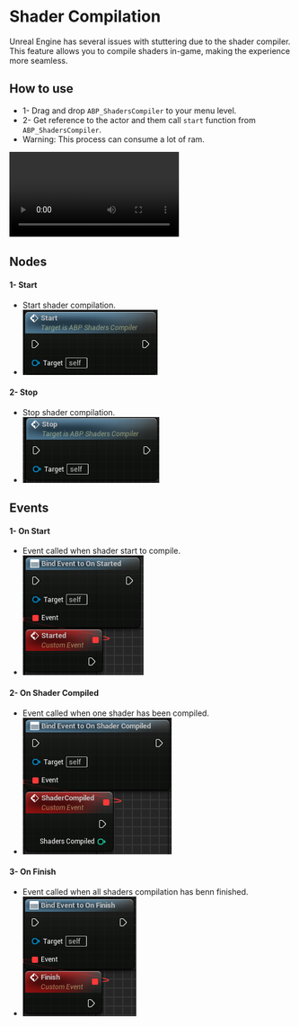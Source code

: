 # Shader Compilation

Unreal Engine has several issues with stuttering due to the shader compiler. This feature allows you to compile shaders in-game, making the experience more seamless.

## How to use

* 1- Drag and drop `ABP_ShadersCompiler` to your menu level.
* 2- Get reference to the actor and them call `start` function from `ABP_ShadersCompiler`.
* Warning: This process can consume a lot of ram.

<video width="60%" controls>
    <source src="https://github.com/Cesio137/EngineUserSettings-Documentation/raw/gh-pages/media/video/Shaders.mp4" type="video/mp4">
</video>

## Nodes

#### 1- Start

* Start shader compilation.
* ![Image title](https://github.com/Cesio137/EngineUserSettings-Documentation/raw/gh-pages/media/img/ue4/23.png)

#### 2- Stop

* Stop shader compilation.
* ![Image title](https://github.com/Cesio137/EngineUserSettings-Documentation/raw/gh-pages/media/img/ue4/24.png)

## Events

#### 1- On Start

* Event called when shader start to compile.
* ![Image title](https://github.com/Cesio137/EngineUserSettings-Documentation/raw/gh-pages/media/img/ue4/25.png)

#### 2- On Shader Compiled

* Event called when one shader has been compiled.
* ![Image title](https://github.com/Cesio137/EngineUserSettings-Documentation/raw/gh-pages/media/img/ue4/26.png)

#### 3- On Finish

* Event called when all shaders compilation has benn finished.
* ![Image title](https://github.com/Cesio137/EngineUserSettings-Documentation/raw/gh-pages/media/img/ue4/27.png)